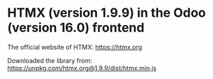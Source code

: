 # HTMX (version 1.9.9) in the Odoo (version 16.0) frontend 

The official website of HTMX: https://htmx.org

Downloaded the library from: https://unpkg.com/htmx.org@1.9.9/dist/htmx.min.js
